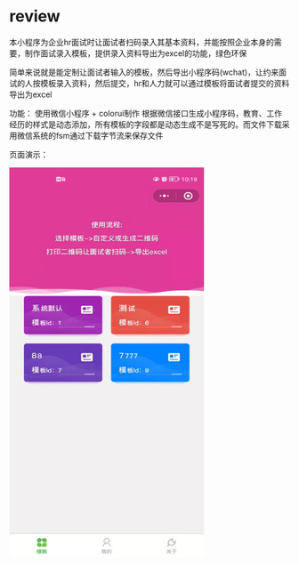 # review
本小程序为企业hr面试时让面试者扫码录入其基本资料，并能按照企业本身的需要，制作面试录入模板，提供录入资料导出为excel的功能，绿色环保

简单来说就是能定制让面试者输入的模板，然后导出小程序码(wchat)，让约来面试的人按模板录入资料，然后提交，hr和人力就可以通过模板将面试者提交的资料导出为excel

功能：
使用微信小程序 + colorui制作 根据微信接口生成小程序码，教育、工作经历的样式是动态添加，所有模板的字段都是动态生成不是写死的。而文件下载采用微信系统的fsm通过下载字节流来保存文件

页面演示：


<img src="https://github.com/yidinshi/review/blob/main/images/WechatIMG291.jpeg" width="350" height="700" alt="微信小程序"/><br/>
